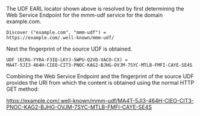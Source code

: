 The UDF EARL locator shown above is resolved by first determining the Web Service
Endpoint for the mmm-udf service for the domain example.com.

~~~~
Discover ("example.com", "mmm-udf") = 
https://example.com/.well-known/mmm-udf/
~~~~

Next the fingerprint of the source UDF is obtained.

~~~~
UDF (ECRG-YYR4-F3IQ-LKYJ-5WPU-Q2VD-VACO-CX) =
MA4T-5JI3-464H-CIEO-CIT3-PNOC-KAG2-BJHG-OVJM-7SYC-MTLB-FMFI-CAYE-SE4S
~~~~

Combining the Web Service Endpoint and the fingerprint of the source UDF provides
the URI from which the content is obtained using the normal HTTP GET method:

https://example.com/.well-known/mmm-udf/MA4T-5JI3-464H-CIEO-CIT3-PNOC-KAG2-BJHG-OVJM-7SYC-MTLB-FMFI-CAYE-SE4S


